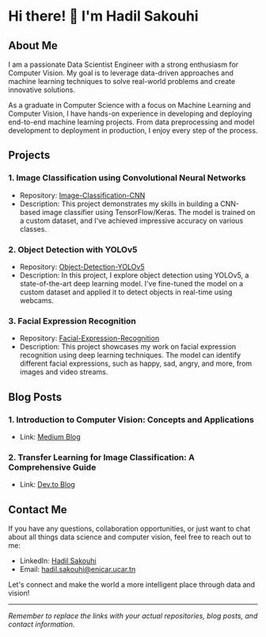 # Hi there! 👋 I'm Hadil Sakouhi

## About Me

I am a passionate Data Scientist Engineer with a strong enthusiasm for Computer Vision. My goal is to leverage data-driven approaches and machine learning techniques to solve real-world problems and create innovative solutions.

As a graduate in Computer Science with a focus on Machine Learning and Computer Vision, I have hands-on experience in developing and deploying end-to-end machine learning projects. From data preprocessing and model development to deployment in production, I enjoy every step of the process.

## Projects

### 1. Image Classification using Convolutional Neural Networks

- Repository: [Image-Classification-CNN](https://github.com/sakouhihadil/Image-Classification-CNN)
- Description: This project demonstrates my skills in building a CNN-based image classifier using TensorFlow/Keras. The model is trained on a custom dataset, and I've achieved impressive accuracy on various classes.

### 2. Object Detection with YOLOv5

- Repository: [Object-Detection-YOLOv5](https://github.com/sakouhihadil/Object-Detection-YOLOv5)
- Description: In this project, I explore object detection using YOLOv5, a state-of-the-art deep learning model. I've fine-tuned the model on a custom dataset and applied it to detect objects in real-time using webcams.

### 3. Facial Expression Recognition

- Repository: [Facial-Expression-Recognition](https://github.com/sakouhihadil/Facial-Expression-Recognition)
- Description: This project showcases my work on facial expression recognition using deep learning techniques. The model can identify different facial expressions, such as happy, sad, angry, and more, from images and video streams.

## Blog Posts

### 1. Introduction to Computer Vision: Concepts and Applications
- Link: [Medium Blog](https://medium.com/@sakouhihadil/introduction-to-computer-vision-concepts-and-applications)

### 2. Transfer Learning for Image Classification: A Comprehensive Guide
- Link: [Dev.to Blog](https://dev.to/sakouhihadil/transfer-learning-for-image-classification-a-comprehensive-guide)

## Contact Me

If you have any questions, collaboration opportunities, or just want to chat about all things data science and computer vision, feel free to reach out to me:

- LinkedIn: [Hadil Sakouhi](https://www.linkedin.com/in/hadil-sakouhi/)
- Email: hadil.sakouhi@enicar.ucar.tn

Let's connect and make the world a more intelligent place through data and vision!

---
_Remember to replace the links with your actual repositories, blog posts, and contact information._

